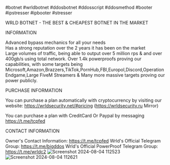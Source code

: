 #botnet #wrldbotnet #ddosbotnet #ddosscript #ddosmethod #booter #ipstresser #ipbooter #stresser


 WRLD BOTNET - THE BEST & CHEAPEST BOTNET IN THE MARKET 

INFORMATION

Advanced bypass mechanics for all your needs  
Has a strong reputation over the 2 years it has been on the market  
Large volumes of traffic, being able to output over 5 million rps & and over 400gb/s using total network.
Over 1.4k powerproofs proving our capabilities, with some targets being Microsoft,Amazon,Brazzers,TikTok,PornHub,FBI,Europol,Discord,Operation Endgame,Large FiveM Streamers & Many more massive targets proving our power publicly.

PURCHASE INFORMATION

You can purchase a plan automatically with cryptocurrency by visiting our website: https://wrldsecurity.net/#pricing (https://wrldsecurity.ru Mirror)

You can purchase a plan with CreditCard Or Paypal by messaging https://t.me/tcpfed

CONTACT INFORMATION

Owner's Contact Information: https://t.me/tcpfed
Wrld's Official Telegram Group: https://t.me/bigddos
Wrld's Official PowerProof Telegram Group: https://t.me/wrldc2
![Screenshot 2024-08-04 112523](https://github.com/user-attachments/assets/9c52b008-1c98-4491-9653-47649fc9174e)
![Screenshot 2024-08-04 112621](https://github.com/user-attachments/assets/17992725-6af2-4c38-985c-32585067c6fe)
